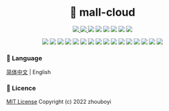 <h1 align="center">🏪 mall-cloud</h1>

<p align="center">
<a target="_blank" href="https://github.com/zhouboyi1998/mall-cloud"> 
<img src="https://img.shields.io/github/stars/zhouboyi1998/mall-cloud?logo=github">
</a>
<a target="_blank" href="https://opensource.org/licenses/MIT"> 
<img src="https://img.shields.io/badge/license-MIT-red"> 
</a>
<img src="https://img.shields.io/badge/JDK-1.8-darkcyan">
<img src="https://img.shields.io/badge/Spring Boot-2.3.12.RELEASE-brightener">
<img src="https://img.shields.io/badge/Spring Cloud-Hoxton.SR12-brightener">
<img src="https://img.shields.io/badge/Spring Cloud Alibaba-2.2.7.RELEASE-brightener">
<img src="https://img.shields.io/badge/MyBatis Plus-3.4.1-dodgerblue">
<img src="https://img.shields.io/badge/Swagger Knife4J-2.0.9-orange">
</p>
<p align="center">
<img src="https://img.shields.io/badge/MySQL-8.0.19-royalblue">
<img src="https://img.shields.io/badge/PostgreSQL-14.3-royalblue">
<img src="https://img.shields.io/badge/Redis-3.2.100-crimson">
<img src="https://img.shields.io/badge/ElasticSearch-7.6.2-darkturquoise">
<img src="https://img.shields.io/badge/Solr-8.11.1-orangered">
<img src="https://img.shields.io/badge/MinIO-8.3.4-crimson">
<img src="https://img.shields.io/badge/FastDFS-1.27.0.0-darkorange">
<img src="https://img.shields.io/badge/RabbitMQ-3.6.5-orange">
<img src="https://img.shields.io/badge/RocketMQ-4.9.3-darkorange">
<img src="https://img.shields.io/badge/Kafka-3.4.0-mediumturquoise">
<img src="https://img.shields.io/badge/Zookeeper-3.6.3-forestgreen">
<img src="https://img.shields.io/badge/MySQL Binlog Connector-0.21.0-royalblue">
<img src="https://img.shields.io/badge/Canal-1.1.5-darkorange">
<img src="https://img.shields.io/badge/Debezium-1.5.4.Final-mediumspringgreen">
<img src="https://img.shields.io/badge/XXL JOB-2.4.0-mediumseagreen">
<img src="https://img.shields.io/badge/Prometheus-2.43.0-orange">
</p>

### 📖 Language

[简体中文](./README.md) | English

### 📜 Licence

[MIT License](https://opensource.org/licenses/MIT) Copyright (c) 2022 zhouboyi
